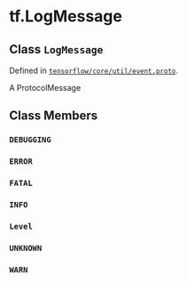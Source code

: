 <div itemscope itemtype="http://developers.google.com/ReferenceObject">
<meta itemprop="name" content="tf.LogMessage" />
<meta itemprop="path" content="Stable" />
<meta itemprop="property" content="DEBUGGING"/>
<meta itemprop="property" content="ERROR"/>
<meta itemprop="property" content="FATAL"/>
<meta itemprop="property" content="INFO"/>
<meta itemprop="property" content="Level"/>
<meta itemprop="property" content="UNKNOWN"/>
<meta itemprop="property" content="WARN"/>
</div>

# tf.LogMessage

## Class `LogMessage`





Defined in [`tensorflow/core/util/event.proto`](/code/stable/tensorflow/core/util/event.proto).

A ProtocolMessage

## Class Members

<h3 id="DEBUGGING"><code>DEBUGGING</code></h3>

<h3 id="ERROR"><code>ERROR</code></h3>

<h3 id="FATAL"><code>FATAL</code></h3>

<h3 id="INFO"><code>INFO</code></h3>

<h3 id="Level"><code>Level</code></h3>

<h3 id="UNKNOWN"><code>UNKNOWN</code></h3>

<h3 id="WARN"><code>WARN</code></h3>

